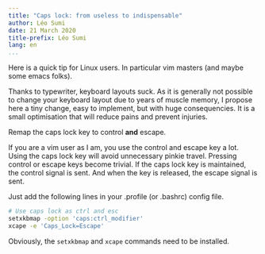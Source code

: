 ```yaml
---
title: "Caps lock: from useless to indispensable"
author: Léo Sumi
date: 21 March 2020
title-prefix: Léo Sumi
lang: en
...
```


Here is a quick tip for Linux users.
In particular vim masters (and maybe some emacs folks).

Thanks to typewriter, keyboard layouts suck.
As it is generally not possible to change your keyboard layout due to years of muscle memory, I propose here a tiny change, easy to implement, but with huge consequencies.
It is a small optimisation that will reduce pains and prevent injuries.

Remap the caps lock key to control **and** escape.

If you are a vim user as I am, you use the control and escape key a lot.
Using the caps lock key will avoid unnecessary pinkie travel.
Pressing control or escape keys become trivial.
If the caps lock key is maintained, the control signal is sent.
And when the key is released, the escape signal is sent.

Just add the following lines in your .profile (or .bashrc) config file.

```bash
# Use caps lock as ctrl and esc
setxkbmap -option 'caps:ctrl_modifier'
xcape -e 'Caps_Lock=Escape'
```

Obviously, the `setxkbmap` and `xcape` commands need to be installed.
